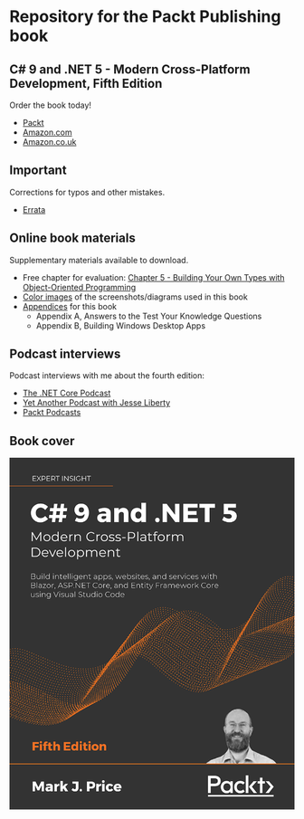 # Repository for the Packt Publishing book
## C# 9 and .NET 5 - Modern Cross-Platform Development, Fifth Edition

Order the book today!
- [Packt](https://www.packtpub.com/product/c-9-and-net-5-modern-cross-platform-development-fifth-edition/9781800568105)
- [Amazon.com](https://www.amazon.com/dp/180056810X/)
- [Amazon.co.uk](https://www.amazon.co.uk/dp/180056810X/)

## Important
Corrections for typos and other mistakes.
- [Errata](errata.md)

## Online book materials
Supplementary materials available to download.
- Free chapter for evaluation: [Chapter 5 - Building Your Own Types with Object-Oriented Programming](B16689_05.pdf)
- [Color images](https://static.packt-cdn.com/downloads/9781800568105_ColorImages.pdf) of the screenshots/diagrams used in this book
- [Appendices](https://static.packt-cdn.com/downloads/Appendices.pdf) for this book
  - Appendix A, Answers to the Test Your Knowledge Questions
  - Appendix B, Building Windows Desktop Apps

## Podcast interviews
Podcast interviews with me about the fourth edition:
- [The .NET Core Podcast](https://dotnetcore.show/episode-44-learning-net-core-with-mark-j-price/)
- [Yet Another Podcast with Jesse Liberty](http://jesseliberty.com/2020/02/23/mark-price-c-net-core/)
- [Packt Podcasts](https://soundcloud.com/packt-podcasts/csharp-8-dotnet-core-3-the-evolution-of-the-microsoft-ecosystem)

## Book cover
![C# 9 and .NET 5 by Packt Publishing](B16689_cover.png)
